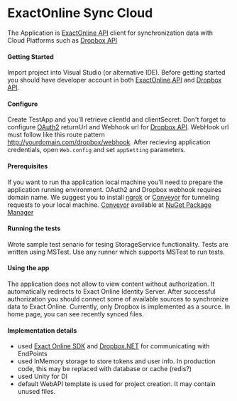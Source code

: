 # ExactOnline Sync Cloud

The Application is [ExactOnline API](https://start.exactonline.co.uk) client for synchronization data with Cloud Platforms such as [Dropbox API](https://www.dropbox.com/developers)

#### Getting Started

Import project into Visual Studio (or alternative IDE). Before getting started you should have developer account in both [ExactOnline API](https://start.exactonline.co.uk) and [Dropbox API](https://www.dropbox.com/developers).

#### Configure

Create TestApp and you'll retrieve clientId and clientSecret. Don't forget to configure [OAuth2](https://developers.exactonline.com/#OAuth/EOL_OAuth-Dev-Authorization.htm%3FTocPath%3DAuthorization%2520(OAuth2)%7C_____0) returnUrl and Webhook url for [Dropbox API](https://www.dropbox.com/developers). WebHook url must follow like this route pattern http://yourdomain.com/dropbox/webhook. After recieving application credentials, open `Web.config` and set `appSetting` parameters.

#### Prerequisites 

If you want to run tha application local machine you'll need to prepare the application running environment. OAuth2 and Dropbox webhook requires domain name. We suggest you to install [ngrok](http://ngrok.io/) or [Conveyor](https://conveyor.cloud/) for tunneling requests to your local machine. [Conveyor](https://conveyor.cloud/) available at [NuGet Package Manager](https://www.nuget.org/)

#### Running the tests 

Wrote sample test senario for tesing StorageService functionality.
Tests are written using MSTest. Use any runner which supports MSTest to run tests.

#### Using the app

The application does not allow to view content without authorization. It automatically redirects to Exact Online Identity Server.
After successful authorization you should connect some of available sources to synchronize data to Exact Online. Currently, only Dropbox is implemented as a source.
In home page, you can see recently synced files.

#### Implementation details

- used [Exact Online SDK](https://github.com/exactonline/exactonline-api-dotnet-client) and [Dropbox.NET](https://github.com/dropbox/dropbox-sdk-dotnet) for communicating with EndPoints
- used InMemory storage to store tokens and user info. In production code, this may be replaced with database or cache (redis?)
- used Unity for DI
- default WebAPI template is used for project creation. It may contain unused files.
